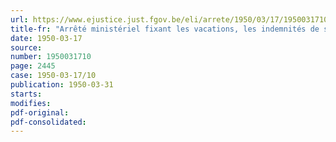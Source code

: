 ```yaml
---
url: https://www.ejustice.just.fgov.be/eli/arrete/1950/03/17/1950031710/justel
title-fr: "Arrêté ministériel fixant les vacations, les indemnités de séjour et de déplacement des membres du collège des liquidateurs, des membres des comités consultatifs et des commissaires aux comptes de l'Institut d'assurance contre les accidents industriels, de l'Institut d'assurance contre les accidents agricoles, de la Caisse d'indemnisation en cas d'épizooties et de la Caisse de pensions pour employés privés, de Malmedy."
date: 1950-03-17
source:
number: 1950031710
page: 2445
case: 1950-03-17/10
publication: 1950-03-31
starts:
modifies:
pdf-original:
pdf-consolidated:
---
```


